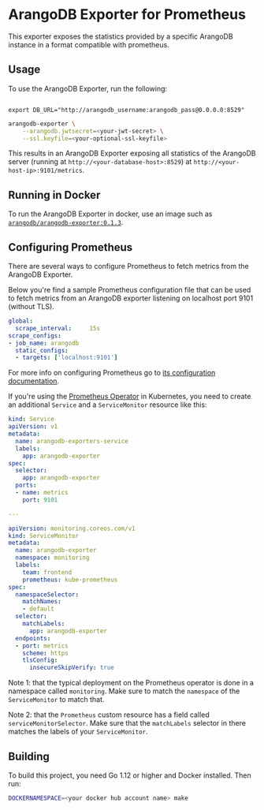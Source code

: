 # ArangoDB Exporter for Prometheus

This exporter exposes the statistics provided by a specific ArangoDB instance
in a format compatible with prometheus.

## Usage

To use the ArangoDB Exporter, run the following:
```

export DB_URL="http://arangodb_username:arangodb_pass@0.0.0.0:8529"

```
```bash
arangodb-exporter \
    --arangodb.jwtsecret=<your-jwt-secret> \
    --ssl.keyfile=<your-optional-ssl-keyfile>
```

This results in an ArangoDB Exporter exposing all statistics of
the ArangoDB server (running at `http://<your-database-host>:8529`)
at `http://<your-host-ip>:9101/metrics`.

## Running in Docker

To run the ArangoDB Exporter in docker, use an image such as
[`arangodb/arangodb-exporter:0.1.3`](https://hub.docker.com/r/arangodb/arangodb-exporter/).

## Configuring Prometheus

There are several ways to configure Prometheus to fetch metrics from the ArangoDB Exporter.

Below you're find a sample Prometheus configuration file that can be used to fetch
metrics from an ArangoDB exporter listening on localhost port 9101 (without TLS).

```yaml
global:
  scrape_interval:     15s
scrape_configs:
- job_name: arangodb
  static_configs:
  - targets: ['localhost:9101']
```

For more info on configuring Prometheus go to [its configuration documentation](https://prometheus.io/docs/prometheus/latest/configuration/configuration).

If you're using the [Prometheus Operator](https://github.com/coreos/prometheus-operator)
in Kubernetes, you need to create an additional `Service` and a `ServiceMonitor` resource
like this:

```yaml
kind: Service
apiVersion: v1
metadata:
  name: arangodb-exporters-service
  labels:
    app: arangodb-exporter
spec:
  selector:
    app: arangodb-exporter
  ports:
  - name: metrics
    port: 9101

---

apiVersion: monitoring.coreos.com/v1
kind: ServiceMonitor
metadata:
  name: arangodb-exporter
  namespace: monitoring
  labels:
    team: frontend
    prometheus: kube-prometheus
spec:
  namespaceSelector:
    matchNames:
    - default
  selector:
    matchLabels:
      app: arangodb-exporter
  endpoints:
  - port: metrics
    scheme: https
    tlsConfig:
      insecureSkipVerify: true
```

Note 1: that the typical deployment on the Prometheus operator is done in
a namespace called `monitoring`. Make sure to match the `namespace`
of the `ServiceMonitor` to match that.

Note 2: that the `Prometheus` custom resource has a field called `serviceMonitorSelector`.
Make sure that the `matchLabels` selector in there matches the labels of
your `ServiceMonitor`.

## Building

To build this project, you need Go 1.12 or higher and Docker installed.
Then run:

```bash
DOCKERNAMESPACE=<your docker hub account name> make
```
